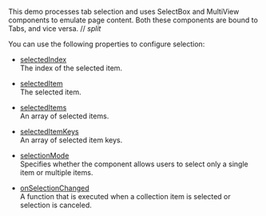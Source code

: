 This demo processes tab selection and uses SelectBox and MultiView components to emulate page content. Both these components are bound to Tabs, and vice versa.
// _split_

You can use the following properties to configure selection:

- [selectedIndex](/Documentation/ApiReference/UI_Components/dxTabs/Configuration/#selectedIndex)    
The index of the selected item.

- [selectedItem](/Documentation/ApiReference/UI_Components/dxTabs/Configuration/#selectedItem)    
The selected item.

- [selectedItems](/Documentation/ApiReference/UI_Components/dxTabs/Configuration/#selectedItems)     
An array of selected items.

- [selectedItemKeys](/Documentation/ApiReference/UI_Components/dxTabs/Configuration/#selectedItemKeys)     
An array of selected item keys.

- [selectionMode](/Documentation/ApiReference/UI_Components/dxTabs/Configuration/#selectionMode)     
Specifies whether the component allows users to select only a single item or multiple items.

- [onSelectionChanged](/Documentation/ApiReference/UI_Components/dxTabs/Configuration/#onSelectionChanged)     
A function that is executed when a collection item is selected or selection is canceled.